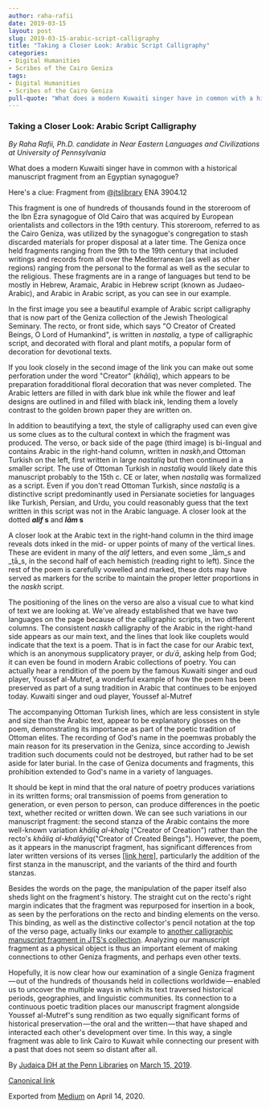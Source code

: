 ```yaml
---
author: raha-rafii
date: 2019-03-15
layout: post
slug: 2019-03-15-arabic-script-calligraphy
title: "Taking a Closer Look: Arabic Script Calligraphy"
categories:
- Digital Humanities
- Scribes of the Cairo Geniza
tags:
- Digital Humanities
- Scribes of the Cairo Geniza
pull-quote: "What does a modern Kuwaiti singer have in common with a historical manuscript fragment from an Egyptian synagogue?"
---
```


### Taking a Closer Look: Arabic Script Calligraphy

_By Raha Rafii, Ph.D. candidate in Near Eastern Languages and Civilizations at University of Pennsylvania_

What does a modern Kuwaiti singer have in common with a historical manuscript fragment from an Egyptian synagogue?

Here's a clue:
Fragment from [@jtslibrary](https://www.instagram.com/jtslibrary/) ENA 3904.12

This fragment is one of hundreds of thousands found in the storeroom of the Ibn Ezra synagogue of Old Cairo that was acquired by European orientalists and collectors in the 19th century. This storeroom, referred to as the Cairo Geniza, was utilized by the synagogue's congregation to stash discarded materials for proper disposal at a later time. The Geniza once held fragments ranging from the 9th to the 19th century that included writings and records from all over the Mediterranean (as well as other regions) ranging from the personal to the formal as well as the secular to the religious. These fragments are in a range of languages but tend to be mostly in Hebrew, Aramaic, Arabic in Hebrew script (known as Judaeo-Arabic), and Arabic in Arabic script, as you can see in our example.

In the first image you see a beautiful example of Arabic script calligraphy that is now part of the Geniza collection of the Jewish Theological Seminary. The recto, or front side, which says "O Creator of Created Beings, O Lord of Humankind", is written in _nastaliq_, a type of calligraphic script, and decorated with floral and plant motifs, a popular form of decoration for devotional texts.

If you look closely in the second image of the link you can make out some perforation under the word "Creator" (_khāliq_), which appears to be preparation foradditional floral decoration that was never completed. The Arabic letters are filled in with dark blue ink while the flower and leaf designs are outlined in and filled with black ink, lending them a lovely contrast to the golden brown paper they are written on.

In addition to beautifying a text, the style of calligraphy used can even give us some clues as to the cultural context in which the fragment was produced. The verso, or back side of the page (third image) is bi-lingual and contains Arabic in the right-hand column, written in _naskh_,and Ottoman Turkish on the left, first written in large _nastaliq_ but then continued in a smaller script. The use of Ottoman Turkish in _nastaliq_ would likely date this manuscript probably to the 15th c. CE or later, when _nastaliq_ was formalized as a script. Even if you don't read Ottoman Turkish, since _nastaliq_ is a distinctive script predominantly used in Persianate societies for languages like Turkish, Persian, and Urdu, you could reasonably guess that the text written in this script was not in the Arabic language.
A closer look at the dotted **_alif_ s** and **_lām_ s**

A closer look at the Arabic text in the right-hand column in the third image reveals dots inked in the mid- or upper points of many of the vertical lines. These are evident in many of the _alif_ letters, and even some _lām_s and _ṭā_s, in the second half of each hemistich (reading right to left). Since the rest of the poem is carefully vowelled and marked, these dots may have served as markers for the scribe to maintain the proper letter proportions in the _naskh_ script.

The positioning of the lines on the verso are also a visual cue to what kind of text we are looking at. We've already established that we have two languages on the page because of the calligraphic scripts, in two different columns. The consistent _naskh_ calligraphy of the Arabic in the right-hand side appears as our main text, and the lines that look like couplets would indicate that the text is a poem. That is in fact the case for our Arabic text, which is an anonymous supplicatory prayer, or _duʿā_, asking help from God; it can even be found in modern Arabic collections of poetry. You can actually hear a rendition of the poem by the famous Kuwaiti singer and oud player, Youssef al-Mutref, a wonderful example of how the poem has been preserved as part of a sung tradition in Arabic that continues to be enjoyed today.
Kuwaiti singer and oud player, Youssef al-Mutref

The accompanying Ottoman Turkish lines, which are less consistent in style and size than the Arabic text, appear to be explanatory glosses on the poem, demonstrating its importance as part of the poetic tradition of Ottoman elites. The recording of God's name in the poemwas probably the main reason for its preservation in the Geniza, since according to Jewish tradition such documents could not be destroyed, but rather had to be set aside for later burial. In the case of Geniza documents and fragments, this prohibition extended to God's name in a variety of languages.

It should be kept in mind that the oral nature of poetry produces variations in its written forms; oral transmission of poems from generation to generation, or even person to person, can produce differences in the poetic text, whether recited or written down. We can see such variations in our manuscript fragment: the second stanza of the Arabic contains the more well-known variation _khāliq al-khalq_ ("Creator of Creation") rather than the recto's _khāliq al-khalāyiq_("Creator of Created Beings"). However, the poem, as it appears in the manuscript fragment, has significant differences from later written versions of its verses [[link here](https://books.google.com/books?id=RDtKCwAAQBAJ&pg=PA83&lpg=PA83&dq=يا+خالق+الخلق+يا+رب+العباد&source=bl&ots=MyWXFYPa2Z&sig=xJPUh_U9nbLWbcRhGFCW5Q57mcI&hl=en&sa=X&ved=0ahUKEwju9b_FjYbaAhXHrFkKHTEwBH84ChDoAQgzMAI#v=onepage&q=يا%20خالق%20الخلق%20يا%20رب%20العباد&f=false)], particularly the addition of the first stanza in the manuscript, and the variants of the third and fourth stanzas.

Besides the words on the page, the manipulation of the paper itself also sheds light on the fragment's history. The straight cut on the recto's right margin indicates that the fragment was repurposed for insertion in a book, as seen by the perforations on the recto and binding elements on the verso. This binding, as well as the distinctive collector's pencil notation at the top of the verso page, actually links our example to [another calligraphic manuscript fragment in JTS's collection](https://www.zooniverse.org/projects/judaicadh/scribes-of-the-cairo-geniza/talk/subjects/12511218). Analyzing our manuscript fragment as a physical object is thus an important element of making connections to other Geniza fragments, and perhaps even other texts.

Hopefully, it is now clear how our examination of a single Geniza fragment — out of the hundreds of thousands held in collections worldwide — enabled us to uncover the multiple ways in which its text traversed historical periods, geographies, and linguistic communities. Its connection to a continuous poetic tradition places our manuscript fragment alongside Youssef al-Mutref's sung rendition as two equally significant forms of historical preservation — the oral and the written — that have shaped and interacted each other's development over time. In this way, a single fragment was able to link Cairo to Kuwait while connecting our present with a past that does not seem so distant after all.

By [Judaica DH at the Penn Libraries](https://medium.com/@judaicadh) on [<time>March 15, 2019</time>](https://medium.com/p/e8824107b79f).

[Canonical link](https://medium.com/@judaicadh/taking-a-closer-look-arabic-script-calligraphy-e8824107b79f)

Exported from [Medium](https://medium.com) on April 14, 2020.
